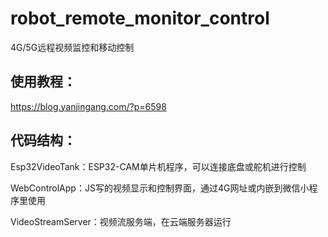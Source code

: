 # robot_remote_monitor_control
4G/5G远程视频监控和移动控制

## 使用教程：
https://blog.yanjingang.com/?p=6598


## 代码结构：
Esp32VideoTank：ESP32-CAM单片机程序，可以连接底盘或舵机进行控制

WebControlApp：JS写的视频显示和控制界面，通过4G网址或内嵌到微信小程序里使用

VideoStreamServer：视频流服务端，在云端服务器运行

